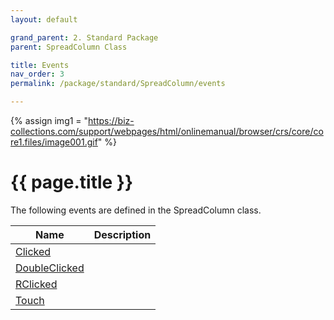 ```yaml
---
layout: default

grand_parent: 2. Standard Package
parent: SpreadColumn Class

title: Events
nav_order: 3
permalink: /package/standard/SpreadColumn/events

---
```

{% assign img1 = "https://biz-collections.com/support/webpages/html/onlinemanual/browser/crs/core/core1.files/image001.gif" %}


# {{ page.title }}

The following events are defined in the SpreadColumn class.

|Name       |  Description |
|----------	|--------------|
|[Clicked](/package/standard/SpreadColumn/methods/clicked) | |
|[DoubleClicked](/package/standard/SpreadColumn/methods/doubleclicked) | |
|[RClicked](/package/standard/SpreadColumn/methods/rclicked) | |
|[Touch](/package/standard/SpreadColumn/methods/touch) | |